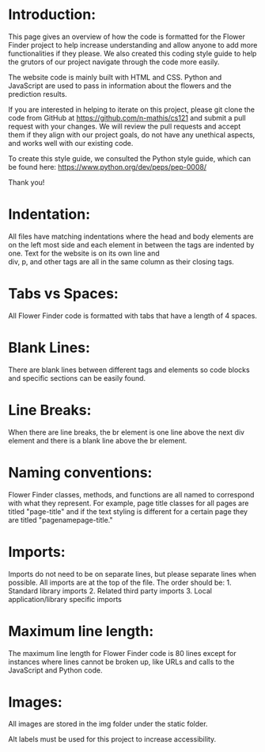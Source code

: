 # Introduction: 
   This page gives an overview of how the code is formatted for the
   Flower Finder project to help increase understanding and allow 
   anyone to add more functionalities if they please. We also created 
   this coding style guide to help the grutors of our project navigate 
   through the code more easily.

   The website code is mainly built with HTML and CSS. Python and 
   JavaScript are used to pass in information about the flowers and
   the prediction results. 

   If you are interested in helping to iterate on this project, please 
   git clone the code from GitHub at https://github.com/n-mathis/cs121 
   and submit a pull request with your changes. We will review the pull 
   requests and accept them if they align with our project goals, do 
   not have any unethical aspects, and works well with our existing code.

   To create this style guide, we consulted the Python style guide, 
   which can be found here: https://www.python.org/dev/peps/pep-0008/
    
   Thank you!

# Indentation:
   All files have matching indentations where the head and body elements 
    are on the left most side and each element in between the tags are
    indented by one. Text for the website is on its own line and  
    div, p, and other tags are all in the same column as their closing 
    tags.


# Tabs vs Spaces:
   All Flower Finder code is formatted with tabs that have a length of 4 
    spaces.

# Blank Lines:
   There are blank lines between different tags and elements so code 
    blocks and specific sections can be easily found. 

# Line Breaks:
   When there are line breaks, the br element is one line above the next 
    div element and there is a blank line above the br element. 

# Naming conventions:
   Flower Finder classes, methods, and functions are all named to 
    correspond with what they represent. For example, page title classes 
    for all pages are titled "page-title" and if the text styling is 
    different for a certain page they are titled "pagenamepage-title."

# Imports:
   Imports do not need to be on separate lines, but please separate 
    lines when possible. All imports are at the top of the file. The 
    order should be: 
        1. Standard library imports
        2. Related third party imports
        3. Local application/library specific imports

# Maximum line length:
   The maximum line length for Flower Finder code is 80 lines except for 
    instances where lines cannot be broken up, like URLs and calls to the 
    JavaScript and Python code.

# Images:
   All images are stored in the img folder under the static folder. 

   Alt labels must be used for this project to increase accessibility.  



